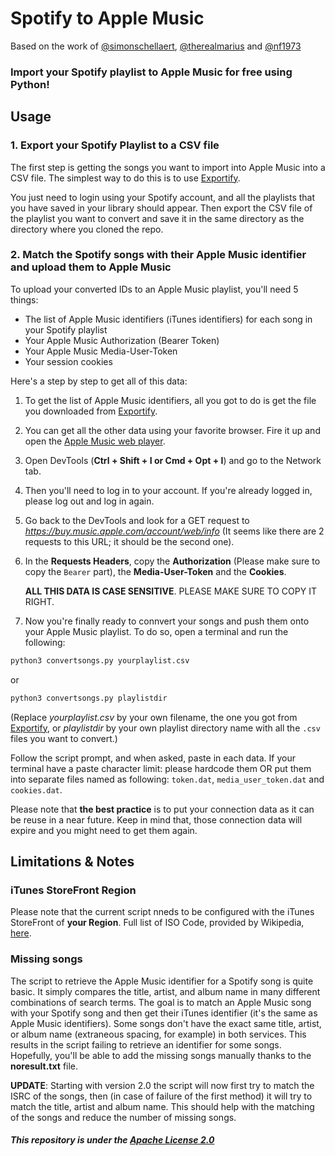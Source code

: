 # Spotify to Apple Music

Based on the work of [@simonschellaert](https://github.com/simonschellaert/spotify2am), [@therealmarius](https://github.com/therealmarius) and [@nf1973](https://github.com/nf1973)

### Import your Spotify playlist to Apple Music **for free** using Python!

## Usage

### 1. Export your Spotify Playlist to a CSV file

The first step is getting the songs you want to import into Apple Music into a CSV file. The simplest way to do this is to use [Exportify](https://watsonbox.github.io/exportify/).

You just need to login using your Spotify account, and all the playlists that you have saved in your library should appear. Then export the CSV file of the playlist you want to convert and save it in the same directory as the directory where you cloned the repo.

### 2. Match the Spotify songs with their Apple Music identifier and upload them to Apple Music

To upload your converted IDs to an Apple Music playlist, you'll need 5 things:

- The list of Apple Music identifiers (iTunes identifiers) for each song in your Spotify playlist
- Your Apple Music Authorization (Bearer Token)
- Your Apple Music Media-User-Token
- Your session cookies

Here's a step by step to get all of this data:

1. To get the list of Apple Music identifiers, all you got to do is get the file you downloaded from [Exportify](https://watsonbox.github.io/exportify/).
2. You can get all the other data using your favorite browser. Fire it up and open the [Apple Music web player](https://music.apple.com).
3. Open DevTools (**Ctrl + Shift + I or Cmd + Opt + I**) and go to the Network tab.
4. Then you'll need to log in to your account. If you're already logged in, please log out and log in again.
5. Go back to the DevTools and look for a GET request to *https://buy.music.apple.com/account/web/info* (It seems like there are 2 requests to this URL; it should be the second one).
6. In the **Requests Headers**, copy the **Authorization** (Please make sure to copy the `Bearer` part), the **Media-User-Token** and the **Cookies**.

   **ALL THIS DATA IS CASE SENSITIVE**. PLEASE MAKE SURE TO COPY IT RIGHT.

7. Now you're finally ready to connvert your songs and push them onto your Apple Music playlist. To do so, open a terminal and run the following:

```bash
python3 convertsongs.py yourplaylist.csv
```

or

```bash
python3 convertsongs.py playlistdir
```

(Replace _yourplaylist.csv_ by your own filename, the one you got from [Exportify](https://watsonbox.github.io/exportify/), or _playlistdir_ by your own playlist directory name with all the `.csv` files you want to convert.)

Follow the script prompt, and when asked, paste in each data. If your terminal have a paste character limit: please hardcode them OR put them into separate files named as following: `token.dat`, `media_user_token.dat` and `cookies.dat`.

Please note that **the best practice** is to put your connection data as it can be reuse in a near future. Keep in mind that, those connection data will expire and you might need to get them again.

## Limitations & Notes

### iTunes StoreFront Region

Please note that the current script nneds to be configured with the iTunes StoreFront of **your Region**. Full list of ISO Code, provided by Wikipedia, [here](https://en.wikipedia.org/wiki/ISO_3166-1_alpha-2).

### Missing songs

The script to retrieve the Apple Music identifier for a Spotify song is quite basic. It simply compares the title, artist, and album name in many different combinations of search terms. The goal is to match an Apple Music song with your Spotify song and then get their iTunes identifier (it's the same as Apple Music identifiers). Some songs don't have the exact same title, artist, or album name (extraneous spacing, for example) in both services. This results in the script failing to retrieve an identifier for some songs. Hopefully, you'll be able to add the missing songs manually thanks to the **noresult.txt** file.

**UPDATE**: Starting with version 2.0 the script will now first try to match the ISRC of the songs, then (in case of failure of the first method) it will try to match the title, artist and album name. This should help with the matching of the songs and reduce the number of missing songs.

##### This repository is under the [Apache License 2.0](LICENSE)

